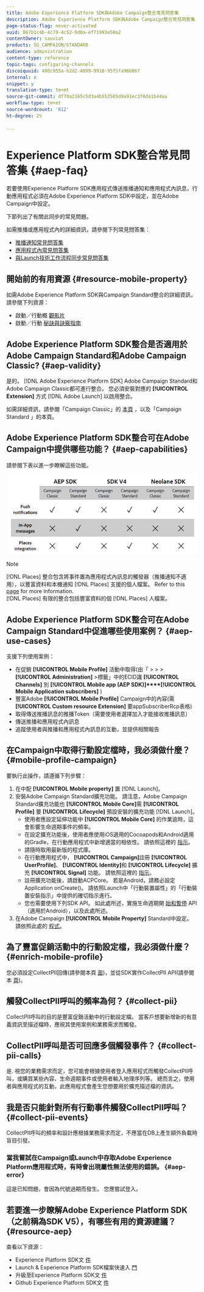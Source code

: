```yaml
---
title: Adobe Experience Platform SDK與Adobe Campaign整合常見問答集
description: Adobe Experience Platform SDK與Adobe Campaign整合常見問答集
page-status-flag: never-activated
uuid: 867b1c4b-4c79-4c52-9d0a-ef71993e50a2
contentOwner: sauviat
products: SG_CAMPAIGN/STANDARD
audience: administration
content-type: reference
topic-tags: configuring-channels
discoiquuid: 406c955a-b2d2-4099-9918-95f5fa966067
internal: n
snippet: y
translation-type: tm+mt
source-git-commit: df70a2165c5d3a4b553565d9a91ec3f8da1b44aa
workflow-type: tm+mt
source-wordcount: '812'
ht-degree: 2%

---
```



# Experience Platform SDK整合常見問答集 {#aep-faq}

若要使用Experience Platform SDK應用程式傳送推播通知和應用程式內訊息，行動應用程式必須在Adobe Experience Platform SDK中設定，並在Adobe Campaign中設定。

下節列出了有關此同步的常見問題。

如需推播或應用程式內的詳細資訊，請參閱下列常見問答集：

* [推播通知常見問答集](../../channels/using/about-push-notifications.md#push-faq)
* [應用程式內常見問答集](../../channels/using/about-in-app-messaging.md#in-app-faq)
* [與Launch技術工作流程同步常見問答集](../../administration/using/syncwithlaunch-faq.md)

## 開始前的有用資源 {#resource-mobile-property}

如需Adobe Experience Platform SDK與Campaign Standard整合的詳細資訊，請參閱下列資源：

* 啟動／行動概 [觀影片](https://www.adobe.com/experience-platform/launch.html#acpl-mobile-video)
* 啟動／行動 [秘訣與訣竅指南](https://www.adobe.com/content/dam/www/us/en/experience-platform/launch-tag-manager/pdfs/adobe-cloud-platform-launch-tips-and-tricks-sheet.pdf)

## Adobe Experience Platform SDK整合是否適用於Adobe Campaign Standard和Adobe Campaign Classic? {#aep-validity}

是的， [!DNL Adobe Experience Platform SDK] Adobe Campaign Standard和Adobe Campaign Classic都可進行整合。 您必須安裝對應的 **[!UICONTROL Extension]** 方式 [!DNL Adobe Launch] 以啟用整合。

如需詳細資訊，請參閱「Campaign Classic」的 [本頁](https://aep-sdks.gitbook.io/docs/using-mobile-extensions/adobe-campaignclassic) ，以及「Campaign Standard [](https://aep-sdks.gitbook.io/docs/using-mobile-extensions/adobe-campaign-standard) 」的本頁。

## Adobe Experience Platform SDK整合可在Adobe Campaign中提供哪些功能？ {#aep-capabilities}

請參閱下表以進一步瞭解這些功能。

![](assets/faq.png)

>[!NOTE]
>
>[!DNL Places] 整合包含將事件置為應用程式內訊息的觸發器（推播通知不適用），以豐富資料和本機通知 [!DNL Places] 支援的個人檔案。 Refer to this [page](../../channels/using/preparing-and-sending-an-in-app-message.md) for more information. <br>[!DNL Places] 有限的整合包括豐富資料的個 [!DNL Places] 人檔案。

## Adobe Experience Platform SDK整合可在Adobe Campaign Standard中促進哪些使用案例？ {#aep-use-cases}

支援下列使用案例：

* 在促銷 **[!UICONTROL Mobile Profile]** 活動中取得(由「 > > > **[!UICONTROL Administration]** >標籤」中的ECID識 **[!UICONTROL Channels]** 別 **[!UICONTROL Mobile app (AEP SDK)]****[!UICONTROL Mobile Application subscribers]** )
* 豐富Adobe **[!UICONTROL Mobile Profile]** Campaign中的內容(需 **[!UICONTROL Custom resource Extension]** 要appSubscriberRcp表格)
* 取得傳送推播訊息的推播Token（需要使用者選擇加入才能接收推播訊息）
* 傳送推播和應用程式內訊息
* 追蹤使用者與推播和應用程式內訊息的互動，並提供相關報告

## 在Campaign中取得行動設定檔時，我必須做什麼？ {#mobile-profile-campaign}

要執行此操作，請遵循下列步驟：

1. 在中配 **[!UICONTROL Mobile property]** 置 [!DNL Launch]。
1. 安裝Adobe Campaign Standard擴充功能。 請注意，Adobe Campaign Standard擴充功能也 **[!UICONTROL Mobile Core]**&#x200B;需 **[!UICONTROL Profile]** 要 **[!UICONTROL Lifecycle]** 預設安裝的擴充功能 [!DNL Launch]。
   * 使用者應設定延伸功能中 **[!UICONTROL Mobile Core]** 的作業逾時，這會影響生命週期事件的頻率。
   * 在設定擴充功能後，使用者應使用iOS適用的Cocoapods和Android適用的Gradle，在行動應用程式中新增適當的相依性。 請依照這裡的 [指示](https://aep-sdks.gitbook.io/docs/using-mobile-extensions/adobe-campaign-standard)。
   * 請隨時取用最新版的程式庫。
   * 在行動應用程式中， **[!UICONTROL Campaign]**&#x200B;註冊 **[!UICONTROL UserProfile]**、 **[!UICONTROL Identity]**&#x200B;和 **[!UICONTROL Lifecycle]** 擴充 **[!UICONTROL Signal]** 功能。 請依照這裡的 [指示](https://aep-sdks.gitbook.io/docs/using-mobile-extensions/adobe-campaign-standard#register-the-campaign-standard-extension-with-mobile-core)。
   * 註冊擴充功能後，請啟動ACPCore。 若是Android，請務必設定Application onCreate()。 請依照Launch中「行動裝置屬性」的「行動裝置安裝指示」中提供的確切指示進行。
   * 您也需要使用下列SDK API。 如此處所述，實施生命週期開 [始和暫停](https://aep-sdks.gitbook.io/docs/using-mobile-extensions/mobile-core/lifecycle/lifecycle-extension-in-android) API（適用於Android），以及此處所述。
1. 在Adobe Campaign **[!UICONTROL Mobile Property]** Standard中設定。 請依照此處的 [程式](../../administration/using/configuring-a-mobile-application.md#channel-specific-config)。

## 為了豐富促銷活動中的行動設定檔，我必須做什麼？ {#enrich-mobile-profile}

您必須設定CollectPII回傳(請參閱本頁 [面](https://helpx.adobe.com/campaign/kb/config-app-in-launch.html#PIIpostback))，並從SDK實作CollectPII API(請參閱本 [頁](https://aep-sdks.gitbook.io/docs/using-mobile-extensions/mobile-core/mobile-core-api-reference#collect-pii))。

## 觸發CollectPII呼叫的頻率為何？ {#collect-pii}

CollectPII呼叫的目的是豐富促銷活動中的行動設定檔。 當客戶想要新增新的有意義資訊至描述檔時，應視其使用案例和業務需求而觸發。

## CollectPII呼叫是否可回應多個觸發事件？ {#collect-pii-calls}

是. 視您的業務需求而定，您可能會根據使用者登入應用程式而觸發CollectPII呼叫，或購買某些內容、生命週期事件或使用者輸入地理序列等。 總而言之，使用者與應用程式的互動，此應用程式會產生您想要用於擴充描述檔的資訊。

## 我是否只能針對所有行動事件觸發CollectPII呼叫？ {#collect-pii-events}

CollectPII呼叫的頻率和設計應根據業務需求而定，不應當在DB上產生額外負載時盲目引發。

### 當我嘗試在Campaign或Launch中存取Adobe Experience Platform應用程式時，有時會出現屬性無法使用的錯誤。 {#aep-error}

這是已知問題，會因為代號過期而發生。 您應嘗試登入。

## 若要進一步瞭解Adobe Experience Platform SDK（之前稱為SDK V5），有哪些有用的資源建議？{#resource-aep}

查看以下資源：

* Experience Platform SDK文 [件](https://aep-sdks.gitbook.io/docs/)
* Launch &amp; Experience Platform SDK檔案快速入 [門](https://aep-sdks.gitbook.io/docs/getting-started/create-a-mobile-property)
* 升級至Experience Platform SDK文 [件](https://aep-sdks.gitbook.io/docs/resources/upgrading-to-aep)
* Github Experience Platform SDK文 [件](https://github.com/Adobe-Marketing-Cloud/acp-sdks/)
